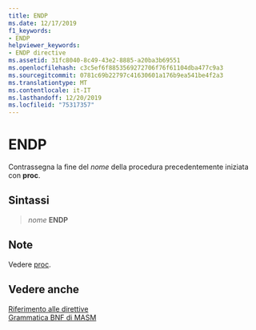 ```yaml
---
title: ENDP
ms.date: 12/17/2019
f1_keywords:
- ENDP
helpviewer_keywords:
- ENDP directive
ms.assetid: 31fc8040-8c49-43e2-8885-a20ba3b69551
ms.openlocfilehash: c3c5ef6f8853569272706f76f61104dba477c9a3
ms.sourcegitcommit: 0781c69b22797c41630601a176b9ea541be4f2a3
ms.translationtype: MT
ms.contentlocale: it-IT
ms.lasthandoff: 12/20/2019
ms.locfileid: "75317357"
---
```

# <a name="endp"></a>ENDP

Contrassegna la fine del *nome* della procedura precedentemente iniziata con **proc**.

## <a name="syntax"></a>Sintassi

> *nome* **ENDP**

## <a name="remarks"></a>Note

Vedere [proc](proc.md).

## <a name="see-also"></a>Vedere anche

[Riferimento alle direttive](directives-reference.md)\
[Grammatica BNF di MASM](masm-bnf-grammar.md)
